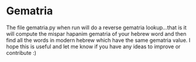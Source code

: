 # Gematria

The file gematria.py when run will do a reverse gematria lookup...that is it will compute the mispar hapanim gematria of your hebrew word and then find all the words in modern hebrew which have the same gematria value. I hope this is useful and let me know if you have any ideas to improve or contribute :)
